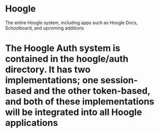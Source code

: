 # Hoogle
The entire Hoogle system, including apps such as Hoogle Docs, Schoolboard, and upcoming additions

# The Hoogle Auth system is contained in the hoogle/auth directory. It has two implementations; one session-based and the other token-based, and both of these implementations will be integrated into all Hoogle applications
